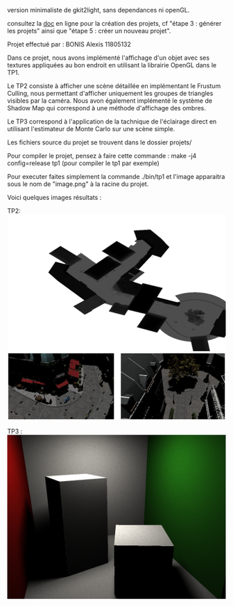 version minimaliste de gkit2light, sans dependances ni openGL.

consultez la [doc](https://perso.univ-lyon1.fr/jean-claude.iehl/Public/educ/M1IMAGE/html/group__installation.html) en ligne pour la création des projets, cf "étape 3 : générer les projets" ainsi que "étape 5 : créer un nouveau projet". 

Projet effectué par : BONIS Alexis 11805132

Dans ce projet, nous avons implémenté l'affichage d'un objet avec ses textures appliquées au bon endroit en utilisant la librairie OpenGL dans le TP1.

Le TP2 consiste à afficher une scène détaillée en implémentant le Frustum Culling, nous permettant d'afficher uniquement les groupes de triangles visibles par la caméra. Nous avon également implémenté le système de Shadow Map qui correspond à une méthode d'affichage des ombres.

Le TP3 correspond à l'application de la tachnique de l'éclairage direct en utilisant l'estimateur de Monte Carlo sur une scène simple.

Les fichiers source du projet se trouvent dans le dossier projets/

Pour compiler le projet, pensez à faire cette commande : make -j4 config=release tp1 (pour compiler le tp1 par exemple)

Pour executer faites simplement la commande ./bin/tp1 et l'image apparaitra sous le nom de "image.png" à la racine du projet.

Voici quelques images résultats :

TP2:
![image](images/shadow_map.png)
![image](images/result_shadow_map.png)

TP3 :
![image](images/render.png)